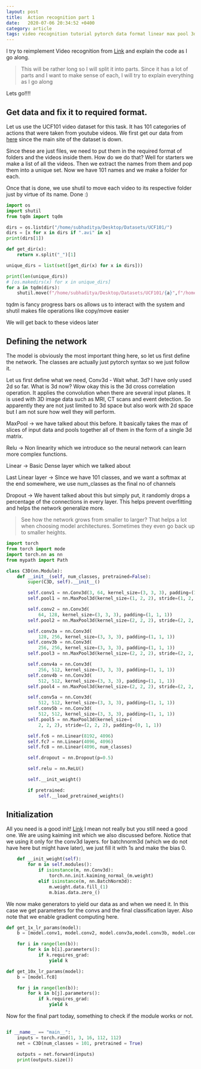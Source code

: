 ```yaml
---
layout: post
title:  Action recognition part 1
date:   2020-07-06 20:34:52 +0400
category: article
tags: video recognition tutorial pytorch data format linear max pool 3d conv drop
---
```


I try to reimplement Video recognition from [Link](https://github.com/jfzhang95/pytorch-video-recognition) and explain the code as I go along.

> This will be rather long so I will split it into parts. Since it has a lot of parts and I want to make sense of each, I will try to explain everything as I go along

Lets go!!!!

## Get data and fix it to required format.

Let us use the UCF101 video dataset for this task. It has 101 categories of actions that were taken from youtube videos.
We first get our data from [here](http://www.thumos.info/download.html) since the main site of the dataset is down.

Since these are just files, we need to put them in the required format of folders and the videos inside them. How do we do that? Well for starters we make a list of all the videos. Then we extract the names from them and pop them into a unique set. 
Now we have 101 names and we make a folder for each.

Once that is done, we use shutil to move each video to its respective folder just by virtue of its name. Done :)

``` python
import os
import shutil
from tqdm import tqdm

dirs = os.listdir("/home/subhaditya/Desktop/Datasets/UCF101/")
dirs = [x for x in dirs if ".avi" in x]
print(dirs[1])

def get_dir(x):
    return x.split("_")[1]

unique_dirs = list(set([get_dir(x) for x in dirs]))

print(len(unique_dirs))
# [os.makedirs(x) for x in unique_dirs]
for a in tqdm(dirs):
    shutil.move(f"/home/subhaditya/Desktop/Datasets/UCF101/{a}",f"/home/subhaditya/Desktop/Datasets/UCF101/{get_dir(a)}/")
```

tqdm is fancy progress bars
os allows us to interact with the system
and shutil makes file operations like copy/move easier

We will get back to these videos later

## Defining the network

The model is obviously the most important thing here, so let us first define the network.
The classes are actually just pytorch syntax so we just follow it.

Let us first define what we need,
Conv3d - Wait what. 3d? I have only used 2d so far. What is 3d now? 
Wow okay this is the 3d cross correlation operation. It applies the convolution when there are several input planes.
It is used with 3D image data such as MRI, CT scans and event detection. 
So apparently they are not just limited to 3d space but also work with 2d space but I am not sure how well they will perform.

MaxPool -> we have talked about this before. It basically takes the max of slices of input data and pools together all of them in the form of a single 3d matrix.

Relu -> Non linearity which we introduce so the neural network can learn more complex functions.

Linear -> Basic Dense layer which we talked about

Last Linear layer -> SInce we have 101 classes, and we want a softmax at the end somewhere, we use num_classes as the final no of channels

Dropout -> We havent talked about this but simply put, it randomly drops a percentage of the connections in every layer. This helps prevent overfitting and helps the network generalize more.

> See how the network grows from smaller to larger? That helps a lot when choosing model architectures. Sometimes they even go back up to smaller heights. 

``` python
import torch
from torch import mode
import torch.nn as nn
from mypath import Path

class C3D(nn.Module):
    def __init__(self, num_classes, pretrained=False):
        super(C3D, self).__init__()

        self.conv1 = nn.Conv3d(3, 64, kernel_size=(3, 3, 3), padding=(1, 1, 1))
        self.pool1 = nn.MaxPool3d(kernel_size=(1, 2, 2), stride=(1, 2, 2))

        self.conv2 = nn.Conv3d(
            64, 128, kernel_size=(3, 3, 3), padding=(1, 1, 1))
        self.pool2 = nn.MaxPool3d(kernel_size=(2, 2, 2), stride=(2, 2, 2))

        self.conv3a = nn.Conv3d(
            128, 256, kernel_size=(3, 3, 3), padding=(1, 1, 1))
        self.conv3b = nn.Conv3d(
            256, 256, kernel_size=(3, 3, 3), padding=(1, 1, 1))
        self.pool3 = nn.MaxPool3d(kernel_size=(2, 2, 2), stride=(2, 2, 2))

        self.conv4a = nn.Conv3d(
            256, 512, kernel_size=(3, 3, 3), padding=(1, 1, 1))
        self.conv4b = nn.Conv3d(
            512, 512, kernel_size=(3, 3, 3), padding=(1, 1, 1))
        self.pool4 = nn.MaxPool3d(kernel_size=(2, 2, 2), stride=(2, 2, 2))

        self.conv5a = nn.Conv3d(
            512, 512, kernel_size=(3, 3, 3), padding=(1, 1, 1))
        self.conv5b = nn.Conv3d(
            512, 512, kernel_size=(3, 3, 3), padding=(1, 1, 1))
        self.pool5 = nn.MaxPool3d(kernel_size=(
            2, 2, 2), stride=(2, 2, 2), padding=(0, 1, 1))

        self.fc6 = nn.Linear(8192, 4096)
        self.fc7 = nn.Linear(4096, 4096)
        self.fc8 = nn.Linear(4096, num_classes)

        self.dropout = nn.Dropout(p=0.5)

        self.relu = nn.ReLU()

        self.__init_weight()

        if pretrained:
            self.__load_pretrained_weights()

```

## Initialization

All you need is a good init! [Link](https://arxiv.org/abs/1511.06422) I mean not really but you still need a good one.
We are using kaiming init which we also discussed before. Notice that we using it only for the conv3d layers. for batchnorm3d (which we do not have here but might have later), we just fill it with 1s and make the bias 0.

``` python
    def __init_weight(self):
        for m in self.modules():
            if isinstance(m, nn.Conv3d):
                torch.nn.init.kaiming_normal_(m.weight)
            elif isinstance(m, nn.BatchNorm3d):
                m.weight.data.fill_(1)
                m.bias.data.zero_()
```

We now make generators to yield our data as and when we need it. In this case we get parameters for the convs and the final classification layer.
Also note that we enable gradient computing here. 

``` python
def get_1x_lr_params(model):
    b = [model.conv1, model.conv2, model.conv3a,model.conv3b, model.conv4a,model.conv4b,model.conv5a, model.conv5b, model.fc6, model.fc7]

    for i in range(len(b)):
        for k in b[i].parameters():
            if k.requires_grad:
                yield k

def get_10x_lr_params(model):
    b = [model.fc8]

    for j in range(len(b)):
        for k in b[j].parameters():
            if k.requires_grad:
                yield k
```

Now for the final part today, something to check if the module works or not.

``` python

if __name__ == "main__":
    inputs = torch.rand(1, 3, 16, 112, 112)
    net = C3D(num_classes = 101, pretrained = True)

    outputs = net.forward(inputs)
    print(outputs.size())   
```
